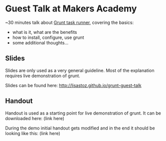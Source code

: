 # Guest Talk at Makers Academy

~30 minutes talk about [Grunt task runner](https://www.google.com), covering the basics:

* what is it, what are the benefits
* how to install, configure, use grunt
* some additional thoughts...

## Slides

Slides are only used as a very general guideline. Most of the explanation requires
live demonstration of grunt.

Slides can be found here: http://lisastoz.github.io/grunt-guest-talk


## Handout

Handout is used as a starting point for live demonstration of grunt.
It can be downloaded here: (link here)

During the demo initial handout gets modified and in the end it should be looking
like this: (link here)
